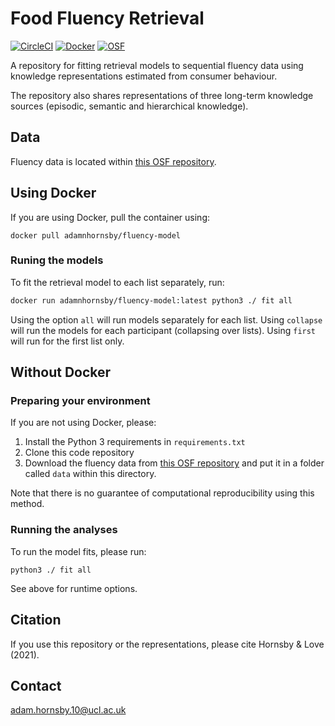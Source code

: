 # Food Fluency Retrieval

[![CircleCI](https://circleci.com/gh/anhornsby/search-analyses/tree/main.svg?style=svg&circle-token=10e16af263e92982d240579e9c78be8e57f6db08)](https://circleci.com/gh/anhornsby/search-analyses/tree/main)
[![Docker](https://img.shields.io/badge/Docker-Open%20in%20DockerHub-blue.svg)](https://cloud.docker.com/repository/docker/adamnhornsby/fluency-model)
[![OSF](https://img.shields.io/badge/OSF-View%20data%20on%20OSF-lightgrey.svg)](https://osf.io/xw8zk/)

A repository for fitting retrieval models to sequential fluency data using knowledge representations estimated from consumer behaviour.

The repository also shares representations of three long-term knowledge sources (episodic, semantic and hierarchical knowledge). 

## Data

Fluency data is located within [this OSF repository](https://osf.io/xw8zk/).

## Using Docker

If you are using Docker, pull the container using:

```
docker pull adamnhornsby/fluency-model
```

### Runing the models

To fit the retrieval model to each list separately, run:

```bash
docker run adamnhornsby/fluency-model:latest python3 ./ fit all
```

Using the option `all` will run models separately for each list. Using `collapse` will run the models for each participant (collapsing over lists). Using `first` will run for the first list only.

## Without Docker

### Preparing your environment

If you are not using Docker, please:

1. Install the Python 3 requirements in `requirements.txt`
2. Clone this code repository
2. Download the fluency data from [this OSF repository](https://osf.io/xw8zk/) and put it in a folder called `data` within this directory.

Note that there is no guarantee of computational reproducibility using this method.

### Running the analyses

To run the model fits, please run:

```
python3 ./ fit all
```

See above for runtime options.

## Citation

If you use this repository or the representations, please cite Hornsby & Love (2021).

## Contact

adam.hornsby.10@ucl.ac.uk

